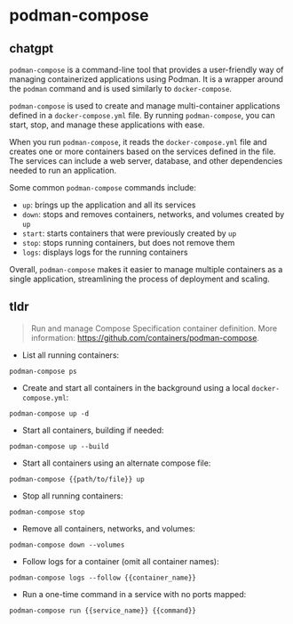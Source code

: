 # podman-compose 
## chatgpt 
`podman-compose` is a command-line tool that provides a user-friendly way of managing containerized applications using Podman. It is a wrapper around the `podman` command and is used similarly to `docker-compose`. 

`podman-compose` is used to create and manage multi-container applications defined in a `docker-compose.yml` file. By running `podman-compose`, you can start, stop, and manage these applications with ease.

When you run `podman-compose`, it reads the `docker-compose.yml` file and creates one or more containers based on the services defined in the file. The services can include a web server, database, and other dependencies needed to run an application.

Some common `podman-compose` commands include:

- `up`: brings up the application and all its services
- `down`: stops and removes containers, networks, and volumes created by `up`
- `start`: starts containers that were previously created by `up`
- `stop`: stops running containers, but does not remove them
- `logs`: displays logs for the running containers

Overall, `podman-compose` makes it easier to manage multiple containers as a single application, streamlining the process of deployment and scaling. 

## tldr 
 
> Run and manage Compose Specification container definition.
> More information: <https://github.com/containers/podman-compose>.

- List all running containers:

`podman-compose ps`

- Create and start all containers in the background using a local `docker-compose.yml`:

`podman-compose up -d`

- Start all containers, building if needed:

`podman-compose up --build`

- Start all containers using an alternate compose file:

`podman-compose {{path/to/file}} up`

- Stop all running containers:

`podman-compose stop`

- Remove all containers, networks, and volumes:

`podman-compose down --volumes`

- Follow logs for a container (omit all container names):

`podman-compose logs --follow {{container_name}}`

- Run a one-time command in a service with no ports mapped:

`podman-compose run {{service_name}} {{command}}`
